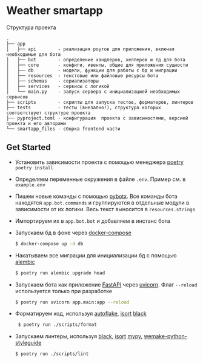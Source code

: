 # Weather smartapp

Структура проекта

```
.
├── app
│   ├── api        - реализация роутов для приложения, включая необходимые для бота
│   ├── bot        - определение хандлеров, хелперов и тд для бота
│   ├── core       - конфиги, ивенты, общие для приложения сущности
│   ├── db         - модели, функции для работы с бд и миграции
│   ├── resources  - текстовые или файловые ресурсы бота
│   ├── schemas    - сериализаторы
│   ├── services   - сервисы с логикой
│   └── main.py    - запуск сервера с инициализацией необходимых сервисов
├── scripts        - скрипты для запуска тестов, форматеров, линтеров
├── tests          - тесты (внезапно!), структура которых соответствует структуре проекта
├── pyproject.toml - конфигурация  проекта с зависимостями, версией проекта и его авторами
└── smartapp_files - сборка frontend части
```

## Get Started

* Установить зависимости проекта c помощью менеджера [poetry](https://python-poetry.org/) `poetry install`
* Определяем переменные окружения в файле `.env`. Пример см. в `example.env`
* Пишем новые команды с помощью [pybotx](https://github.com/ExpressApp/pybotx).
   Все команды бота находятся `app.bot.commands` и
   группируются в отдельные модули в зависимости от их логики.
   Весь текст выносится в `resources.strings`
* Импортируем их в `app.bot.bot` и добавляем в инстанс бота
* Запускаем бд в фоне через [docker-compose](https://docs.docker.com/compose/)

    ```bash
    $ docker-compose up -d db

    ```
* Накатываем все миграции для инициализации бд
   с помощью [alembic](https://alembic.sqlalchemy.org/en/latest/tutorial.html)
    ```bash
    $ poetry run alembic upgrade head

    ```
* Запускаем бота как приложение [FastAPI](https://fastapi.tiangolo.com/tutorial/)
   через [uvicorn](https://fastapi.tiangolo.com/tutorial/).
   Флаг `--reload` используется только при разработке

    ```bash
    $ poetry run uvicorn app.main:app --reload
    ```

* Форматируем код, используя
[autoflake](https://github.com/myint/autoflake),
[isort](https://github.com/timothycrosley/isort)
[black](https://github.com/psf/black)

   ```bash
    $ poetry run ./scripts/format
    ```

* Запускаем линтеры, используя
[black](https://github.com/psf/black),
[isort](https://github.com/timothycrosley/isort)
[mypy](https://github.com/python/mypy),
[wemake-python-styleguide](https://github.com/wemake-services/wemake-python-styleguide)

    ```bash
    $ poetry run ./scripts/lint
    ```

